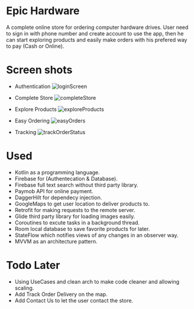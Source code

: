 # Epic Hardware
A complete online store for ordering computer hardware drives.
User need to sign in with phone number and create account to use the app,
then he can start exploring products and easily make orders with his prefered way to pay (Cash or Online).

# Screen shots
- Authentication
![loginScreen](https://user-images.githubusercontent.com/84252625/208252108-40bf6611-288e-4235-8652-a3bad357913d.jpg)

- Complete Store
![completeStore](https://user-images.githubusercontent.com/84252625/208252835-c8639cfb-af21-4dc8-b994-5fd0f8619417.jpg)

- Explore Products
![exploreProducts](https://user-images.githubusercontent.com/84252625/208254226-06028251-dceb-4691-85d2-681bbb81fff1.jpg)

- Easy Ordering
![easyOrders](https://user-images.githubusercontent.com/84252625/208255468-9a8e0bdd-a94d-4ff6-b786-fff9c5fe7873.jpg)

- Tracking
![trackOrderStatus](https://user-images.githubusercontent.com/84252625/208255526-7ab43aad-28e0-44a9-8f16-3ef2cf9f2181.jpg)

# Used
- Kotlin as a programming language.
- Firebase for (Authentecation & Database).
- Firebase full text search without third party library.
- Paymob API for online payment.
- DaggerHilt for dependecy injection.
- GoogleMaps to get user location to deliver products to.
- Retrofit for making requests to the remote server.
- Glide third party library for loading images easily.
- Coroutines to excute tasks in a background thread.
- Room local database to save favorite products for later.
- StateFlow which notifies views of any changes in an observer way.
- MVVM as an architecture pattern.

# Todo Later

- Using UseCases and clean arch to make code cleaner and allowing scaling.
- Add Track Order Delivery on the map.
- Add Contact Us to let the user contact the store.
